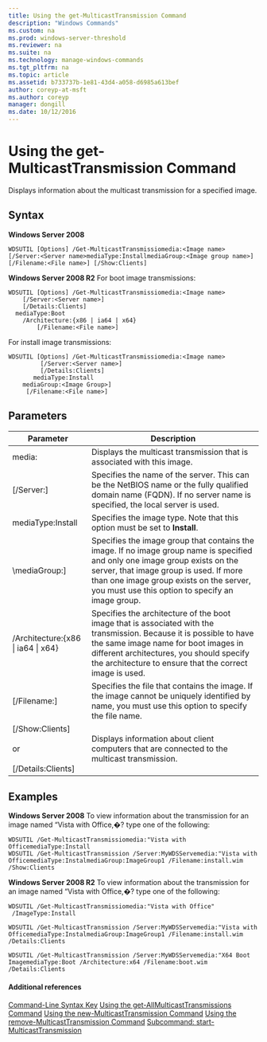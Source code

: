 ```yaml
---
title: Using the get-MulticastTransmission Command
description: "Windows Commands"
ms.custom: na
ms.prod: windows-server-threshold
ms.reviewer: na
ms.suite: na
ms.technology: manage-windows-commands
ms.tgt_pltfrm: na
ms.topic: article
ms.assetid: b733737b-1e81-43d4-a058-d6985a613bef
author: coreyp-at-msft
ms.author: coreyp
manager: dongill
ms.date: 10/12/2016
---
```

# Using the get-MulticastTransmission Command
Displays information about the multicast transmission for a specified image.
## Syntax
**Windows Server 2008**
```
WDSUTIL [Options] /Get-MulticastTransmissiomedia:<Image name> [/Server:<Server name>mediaType:InstallmediaGroup:<Image group name>] 
[/Filename:<File name>] [/Show:Clients]
```
**Windows Server 2008 R2**
For boot image transmissions:
```
WDSUTIL [Options] /Get-MulticastTransmissiomedia:<Image name>
    [/Server:<Server name>]
    [/Details:Clients]
  mediaType:Boot
    /Architecture:{x86 | ia64 | x64}
        [/Filename:<File name>]
```
For install image transmissions:
```
WDSUTIL [Options] /Get-MulticastTransmissiomedia:<Image name>
         [/Server:<Server name>]
         [/Details:Clients]
       mediaType:Install
    mediaGroup:<Image Group>]
     [/Filename:<File name>]
```
## Parameters
|Parameter|Description|
|-------------|---------------|
media:<Image name>|Displays the multicast transmission that is associated with this image.|
|[/Server:<Server name>]|Specifies the name of the server. This can be the NetBIOS name or the fully qualified domain name (FQDN). If no server name is specified, the local server is used.|
mediaType:Install|Specifies the image type. Note that this option must be set to **Install**.|
|\mediaGroup:<Image group name>]|Specifies the image group that contains the image. If no image group name is specified and only one image group exists on the server, that image group is used. If more than one image group exists on the server, you must use this option to specify an image group.|
|/Architecture:{x86 &#124; ia64 &#124; x64}|Specifies the architecture of the boot image that is associated with the transmission. Because it is possible to have the same image name for boot images in different architectures, you should specify the architecture to ensure                                   that the correct image is used.|
|[/Filename:<File name>]|Specifies the file that contains the image. If the image cannot be uniquely identified by name, you must use this option to specify the file name.|
|[/Show:Clients]<br /><br />or<br /><br />[/Details:Clients]|Displays information about client computers that are connected to the multicast transmission.|
## <a name="BKMK_examples"></a>Examples
**Windows Server 2008**
To view information about the transmission for an image named “Vista with Office,�? type one of the following:
```
WDSUTIL /Get-MulticastTransmissiomedia:"Vista with OfficemediaType:Install
WDSUTIL /Get-MulticastTransmission /Server:MyWDSServemedia:"Vista with OfficemediaType:InstalmediaGroup:ImageGroup1 /Filename:install.wim /Show:Clients
```
**Windows Server 2008 R2**
To view information about the transmission for an image named “Vista with Office,�? type one of the following:
```
WDSUTIL /Get-MulticastTransmissiomedia:"Vista with Office"
 /ImageType:Install
```
```
WDSUTIL /Get-MulticastTransmission /Server:MyWDSServemedia:"Vista with OfficemediaType:InstalmediaGroup:ImageGroup1 /Filename:install.wim /Details:Clients
```
```
WDSUTIL /Get-MulticastTransmission /Server:MyWDSServemedia:"X64 Boot ImagemediaType:Boot /Architecture:x64 /Filename:boot.wim /Details:Clients
```
#### Additional references
[Command-Line Syntax Key](Command-Line-Syntax-Key.md)
[Using the get-AllMulticastTransmissions Command](Using-the-get-AllMulticastTransmissions-Command.md)
[Using the new-MulticastTransmission Command](Using-the-new-MulticastTransmission-Command.md)
[Using the remove-MulticastTransmission Command](Using-the-remove-MulticastTransmission-Command.md)
[Subcommand: start-MulticastTransmission](Subcommand--start-MulticastTransmission.md)

